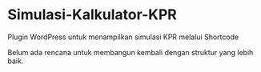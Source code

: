 # Simulasi-Kalkulator-KPR
Plugin WordPress untuk menampilkan simulasi KPR melalui Shortcode

Belum ada rencana untuk membangun kembali dengan struktur yang lebih baik.
